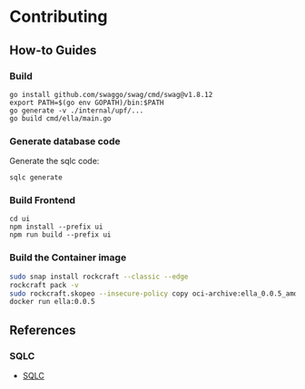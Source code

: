 # Contributing

## How-to Guides

### Build

```
go install github.com/swaggo/swag/cmd/swag@v1.8.12
export PATH=$(go env GOPATH)/bin:$PATH
go generate -v ./internal/upf/...
go build cmd/ella/main.go
```

### Generate database code

Generate the sqlc code:

```shell
sqlc generate
```

### Build Frontend

```
cd ui
npm install --prefix ui
npm run build --prefix ui
```

### Build the Container image

```bash
sudo snap install rockcraft --classic --edge
rockcraft pack -v
sudo rockcraft.skopeo --insecure-policy copy oci-archive:ella_0.0.5_amd64.rock docker-daemon:ella:0.0.5
docker run ella:0.0.5
```

## References

### SQLC

- [SQLC](https://docs.sqlc.dev/en/latest/)
